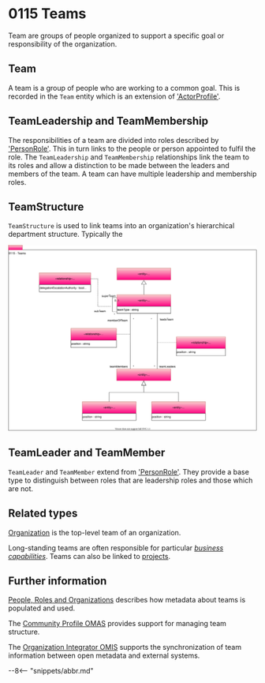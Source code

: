 <!-- SPDX-License-Identifier: CC-BY-4.0 -->
<!-- Copyright Contributors to the Egeria project. -->

# 0115 Teams

Team are groups of people organized to support a specific goal or responsibility of the organization.  

## Team

A team is a group of people who are working to a common goal. This is recorded in the `Team` entity which is an extension of ['ActorProfile'](/types/1/0110-Actors/#actorprofile). 

## TeamLeadership and TeamMembership

The responsibilities of a team are divided into roles described by ['PersonRole'](/types/1/0112-People/#personrole).  This in turn links to the people or person appointed to fulfil the role.  The `TeamLeadership` and `TeamMembership` relationships link the team to its roles and allow a distinction to be made between the leaders and members of the team. A team can have multiple leadership and membership roles.

## TeamStructure

`TeamStructure` is used to link teams into an organization's hierarchical department structure.  Typically the 

![UML](0115-Teams.svg "Describing a team")


## TeamLeader and TeamMember

`TeamLeader` and `TeamMember` extend from ['PersonRole'](/types/1/0112-People/#personrole). They provide a base type to distinguish between roles that are leadership roles and those which are not.

## Related types

[Organization](/types/4/0440-Organizational-Controls/#organization) is the top-level team of an organization.

Long-standing teams are often responsible for particular [*business capabilities*](/types/4/0440-Organizational-Controls/#businesscapability).  Teams can also be linked to [projects](/types/1/0130-Projects).

## Further information

[People, Roles and Organizations](/features/people-roles-organizations/overview) describes how metadata about teams is populated and used.

The [Community Profile OMAS](/services/omas/community-profile/overview) provides support for managing team structure.

The [Organization Integrator OMIS](/services/omis/organization-integrator/overview) supports the synchronization of team information between open metadata and external systems.


--8<-- "snippets/abbr.md"
